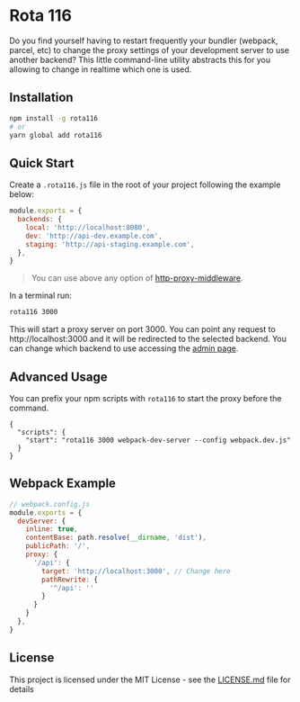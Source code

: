 # Rota 116

Do you find yourself having to restart frequently your bundler (webpack, parcel, etc) to change the proxy settings of your development server to use another backend? This little command-line utility abstracts this for you allowing to change in realtime which one is used.

## Installation

```bash
npm install -g rota116
# or
yarn global add rota116
```

## Quick Start

Create a `.rota116.js` file in the root of your project following the example below:

```js
module.exports = {
  backends: {
    local: 'http://localhost:8080',
    dev: 'http://api-dev.example.com',
    staging: 'http://api-staging.example.com',
  },
}
```

> You can use above any option of [http-proxy-middleware](https://github.com/chimurai/http-proxy-middleware#options).

In a terminal run:

```bash
rota116 3000
```

This will start a proxy server on port 3000. You can point any request to http://localhost:3000 and it will be redirected to the selected backend. You can change which backend to use accessing the [admin page](http://localhost:3000/_admin).

## Advanced Usage

You can prefix your npm scripts with `rota116` to start the proxy before the command.

```
{
  "scripts": {
    "start": "rota116 3000 webpack-dev-server --config webpack.dev.js"
  }
}
```

## Webpack Example

```js
// webpack.config.js
module.exports = {
  devServer: {
    inline: true,
    contentBase: path.resolve(__dirname, 'dist'),
    publicPath: '/',
    proxy: {
      '/api': {
        target: 'http://localhost:3000', // Change here
        pathRewrite: {
          '^/api': ''
        }
      }
    }
  },
}
```

## License

This project is licensed under the MIT License - see the [LICENSE.md](LICENSE.md) file for details
